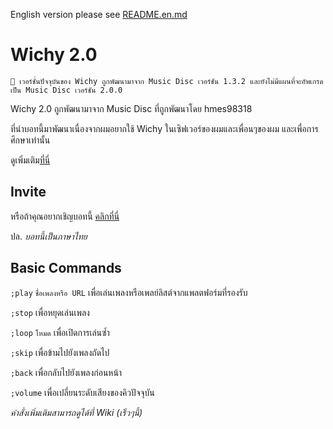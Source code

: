 English version please see [README.en.md](https://github.com/CrazyWichGG/Wichy-2.0/blob/main/README.en.md)

# Wichy 2.0

```📌 เวอร์ชั่นปัจจุบันของ Wichy ถูกพัฒนามาจาก Music Disc เวอร์ชัน 1.3.2 และยังไม่มีแผนที่จะอัพเกรดเป็น Music Disc เวอร์ชัน 2.0.0```

Wichy 2.0 ถูกพัฒนามาจาก Music Disc ที่ถูกพัฒนาโดย hmes98318

ที่นำบอทนี้มาพัฒนาเนื่องจากผมอยากใช้ Wichy ในเซิฟเวอร์ของผมและเพื่อนๆของผม และเพื่อการศึกษาเท่านั้น

ดูเพิ่มเติม[ที่นี่](https://github.com/hmes98318/Music-Disc)

## Invite

หรือถ้าคุณอยากเชิญบอทนี้ [คลิกที่นี่](https://crazywichgg.github.io/wichy)

ปล. _บอทนี้เป็นภาษาไทย_ 

## Basic Commands

`;play` `ชื่อเพลงหรือ URL` เพื่อเล่นเพลงหรือเพลย์ลิสต์จากแพลตฟอร์มที่รองรับ

`;stop` เพื่อหยุดเล่นเพลง

`;loop` `โหมด` เพื่อเปิดการเล่นซ้ำ

`;skip` เพื่อข้ามไปยังเพลงถัดไป

`;back` เพื่อกลับไปยังเพลงก่อนหน้า

`;volume` เพื่อเปลี่ยนระดับเสียงของคิวปัจจุบัน

_คำสั่งเพิ่มเติมสามารถดูได้ที่ Wiki (เร็วๆนี้)_
